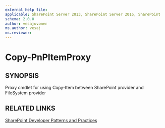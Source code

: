 ```yaml
---
external help file:
applicable: SharePoint Server 2013, SharePoint Server 2016, SharePoint Online
schema: 2.0.0
author: vesajuvonen
ms.author: vesaj
ms.reviewer:
---
```

# Copy-PnPItemProxy

## SYNOPSIS
Proxy cmdlet for using Copy-Item between SharePoint provider and FileSystem provider

## RELATED LINKS

[SharePoint Developer Patterns and Practices](http://aka.ms/sppnp)
